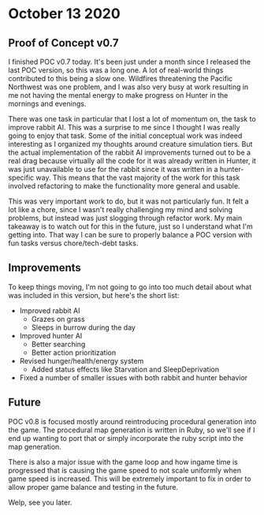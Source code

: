 # October 13 2020
## Proof of Concept v0.7
I finished POC v0.7 today. It's been just under a month since I released the last POC version, so this was a long one. A lot of real-world things contributed to this being a slow one. Wildfires threatening the Pacific Northwest was one problem, and I was also very busy at work resulting in me not having the mental energy to make progress on Hunter in the mornings and evenings.

There was one task in particular that I lost a lot of momentum on, the task to improve rabbit AI. This was a surprise to me since I thought I was really going to enjoy that task. Some of the initial conceptual work was indeed interesting as I organized my thoughts around creature simulation tiers. But the actual implementation of the rabbit AI improvements turned out to be a real drag because virtually all the code for it was already written in Hunter, it was just unavailable to use for the rabbit since it was written in a hunter-specific way. This means that the vast majority of the work for this task involved refactoring to make the functionality more general and usable.

This was very important work to do, but it was not particularly fun. It felt a lot like a chore, since I wasn't really challenging my mind and solving problems, but instead was just slogging through refactor work. My main takeaway is to watch out for this in the future, just so I understand what I'm getting into. That way I can be sure to properly balance a POC version with fun tasks versus chore/tech-debt tasks.

## Improvements

To keep things moving, I'm not going to go into too much detail about what was included in this version, but here's the short list:

* Improved rabbit AI
  * Grazes on grass
  * Sleeps in burrow during the day
* Improved hunter AI
  * Better searching
  * Better action prioritization
* Revised hunger/health/energy system
  * Added status effects like Starvation and SleepDeprivation
* Fixed a number of smaller issues with both rabbit and hunter behavior

## Future
POC v0.8 is focused mostly around reintroducing procedural generation into the game. The procedural map generation is written in Ruby, so we'll see if I end up wanting to port that or simply incorporate the ruby script into the map generation.

There is also a major issue with the game loop and how ingame time is progressed that is causing the game speed to not scale uniformly when game speed is increased. This will be extremely important to fix in order to allow proper game balance and testing in the future.

Welp, see you later.